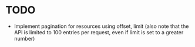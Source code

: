 # TODO

- Implement pagination for resources using offset, limit (also note that the API is limited to 100 entries per request, even if limit is set to a greater number)